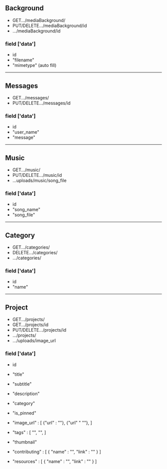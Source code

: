 ## Background

- GET.../mediaBackground/
- PUT/DELETE.../mediaBackground/id
- .../mediaBackground/id

### field ['data']
- id
- "filename"
- "mimetype" (auto fill)

---

## Messages
- GET.../messages/
- PUT/DELETE.../messages/id

### field ['data']
- id
- "user_name"
- "message"

---

## Music
- GET.../music/
- PUT/DELETE.../music/id
- ...uploads/music/song_file

### field ['data']
- id
- "song_name"
- "song_file"

---

## Category
- GET.../categories/
- DELETE.../categories/
- .../categories/

### field ['data']
- id
- "name"

---

## Project
- GET.../projects/
- GET.../projects/id
- PUT/DELETE.../projects/id
- .../projects/
- .../uploads/image_url

### field ['data']
- id
- "title"
- "subtitle"
- "description"
- "category"
- "is_pinned"
- "image_url" : [
                    {"url" : ""},
                    {"url" " ""},
                ]

- "tags" : 
            [
                "",
                "",
            ]

- "thumbnail"
- "contributing" : 
                    [
                        {
                            "name" : "",
                            "link" : ""
                        }
                    ]

- "resources" : 
                [
                    {
                        "name" : "",
                        "link" : ""
                    }
                ]